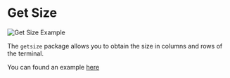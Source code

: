 # Get Size

![Get Size Example](https://file.anotherhadi.com/wtui-components/getsize.gif)

The `getsize` package allows you to obtain the size in columns and rows of the terminal.

You can found an example [here](https://github.com/anotherhadi/wtui-components/blob/main/getsize/example/main.go)
